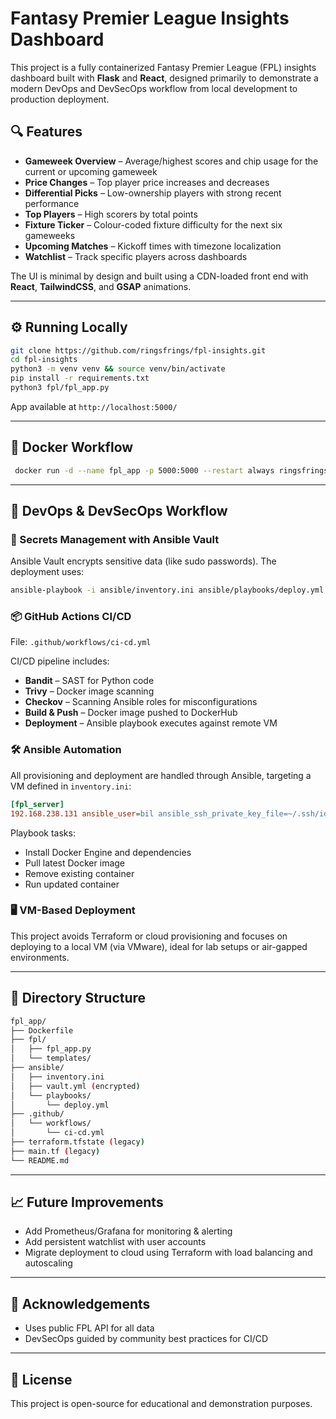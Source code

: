 # Fantasy Premier League Insights Dashboard

This project is a fully containerized Fantasy Premier League (FPL) insights dashboard built with **Flask** and **React**, designed primarily to demonstrate a modern DevOps and DevSecOps workflow from local development to production deployment.

## 🔍 Features

- **Gameweek Overview** – Average/highest scores and chip usage for the current or upcoming gameweek
- **Price Changes** – Top player price increases and decreases
- **Differential Picks** – Low-ownership players with strong recent performance
- **Top Players** – High scorers by total points
- **Fixture Ticker** – Colour-coded fixture difficulty for the next six gameweeks
- **Upcoming Matches** – Kickoff times with timezone localization
- **Watchlist** – Track specific players across dashboards

The UI is minimal by design and built using a CDN-loaded front end with **React**, **TailwindCSS**, and **GSAP** animations.

---

## ⚙️ Running Locally

```bash
git clone https://github.com/ringsfrings/fpl-insights.git
cd fpl-insights
python3 -m venv venv && source venv/bin/activate
pip install -r requirements.txt
python3 fpl/fpl_app.py
```

App available at `http://localhost:5000/`

---

## 🐳 Docker Workflow

```bash
 docker run -d --name fpl_app -p 5000:5000 --restart always ringsfrings/fpl-insights-app:latest
```

---

## 🧪 DevOps & DevSecOps Workflow

### 🔐 Secrets Management with Ansible Vault

Ansible Vault encrypts sensitive data (like sudo passwords). The deployment uses:

```bash
ansible-playbook -i ansible/inventory.ini ansible/playbooks/deploy.yml --vault-password-file ~/.vault_pass.txt
```

### 📦 GitHub Actions CI/CD

File: `.github/workflows/ci-cd.yml`

CI/CD pipeline includes:

- **Bandit** – SAST for Python code
- **Trivy** – Docker image scanning
- **Checkov** – Scanning Ansible roles for misconfigurations
- **Build & Push** – Docker image pushed to DockerHub
- **Deployment** – Ansible playbook executes against remote VM

### 🛠️ Ansible Automation

All provisioning and deployment are handled through Ansible, targeting a VM defined in `inventory.ini`:

```ini
[fpl_server]
192.168.238.131 ansible_user=bil ansible_ssh_private_key_file=~/.ssh/id_rsa
```

Playbook tasks:

- Install Docker Engine and dependencies
- Pull latest Docker image
- Remove existing container
- Run updated container

### 🖥️ VM-Based Deployment

This project avoids Terraform or cloud provisioning and focuses on deploying to a local VM (via VMware), ideal for lab setups or air-gapped environments.

---

## 🔄 Directory Structure

```bash
fpl_app/
├── Dockerfile
├── fpl/
│   ├── fpl_app.py
│   └── templates/
├── ansible/
│   ├── inventory.ini
│   ├── vault.yml (encrypted)
│   └── playbooks/
│       └── deploy.yml
├── .github/
│   └── workflows/
│       └── ci-cd.yml
├── terraform.tfstate (legacy)
├── main.tf (legacy)
└── README.md
```

---

## 📈 Future Improvements

- Add Prometheus/Grafana for monitoring & alerting
- Add persistent watchlist with user accounts
- Migrate deployment to cloud using Terraform with load balancing and autoscaling

---

## 👏 Acknowledgements

- Uses public FPL API for all data
- DevSecOps guided by community best practices for CI/CD

---

## 🧩 License

This project is open-source for educational and demonstration purposes.
